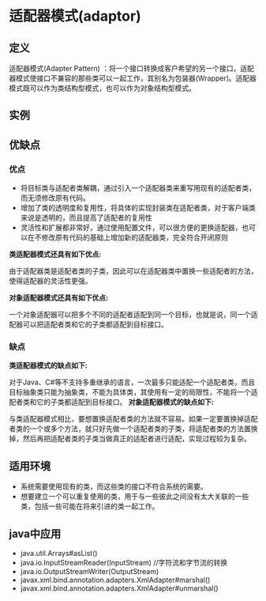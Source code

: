 # 适配器模式(adaptor)
## 定义
适配器模式(Adapter Pattern) ：将一个接口转换成客户希望的另一个接口，适配器模式使接口不兼容的那些类可以一起工作，其别名为包装器(Wrapper)。适配器模式既可以作为类结构型模式，也可以作为对象结构型模式。
## 实例

## 优缺点
### 优点
+ 将目标类与适配者类解耦，通过引入一个适配器类来重写用现有的适配者类，而无须修改原有代码。
+ 增加了类的透明度和复用性，将具体的实现封装类在适配者类，对于客户端类来说是透明的，而且提高了适配者的复用性
+ 灵活性和扩展都非常好，通过使用配置文件，可以很方便的更换适配器，也可以在不修改原有代码的基础上增加新的适配器类，完全符合开闭原则

**类适配器模式还具有如下优点:**

由于适配器类是适配者类的子类，因此可以在适配器类中置换一些适配者的方法，使得适配器的灵活性更强。

**对象适配器模式还具有如下优点:**

一个对象适配器可以把多个不同的适配者适配到同一个目标，也就是说，同一个适配器可以把适配者类和它的子类都适配到目标接口。
### 缺点
**类适配器模式的缺点如下:**

对于Java、C#等不支持多重继承的语言，一次最多只能适配一个适配者类，而且目标抽象类只能为抽象类，不能为具体类，其使用有一定的局限性，不能将一个适配者类和它的子类都适配到目标接口。
**对象适配器模式的缺点如下:**

与类适配器模式相比，要想置换适配者类的方法就不容易。如果一定要置换掉适配者类的一个或多个方法，就只好先做一个适配者类的子类，将适配者类的方法置换掉，然后再把适配者类的子类当做真正的适配者进行适配，实现过程较为复杂。
## 适用环境
+ 系统需要使用现有的类，而这些类的接口不符合系统的需要。
+ 想要建立一个可以重复使用的类，用于与一些彼此之间没有太大关联的一些类，包括一些可能在将来引进的类一起工作。
## java中应用
+ java.util.Arrays#asList()
+ java.io.InputStreamReader(InputStream)   //字符流和字节流的转换
+ java.io.OutputStreamWriter(OutputStream)
+ javax.xml.bind.annotation.adapters.XmlAdapter#marshal()
+ javax.xml.bind.annotation.adapters.XmlAdapter#unmarshal()

